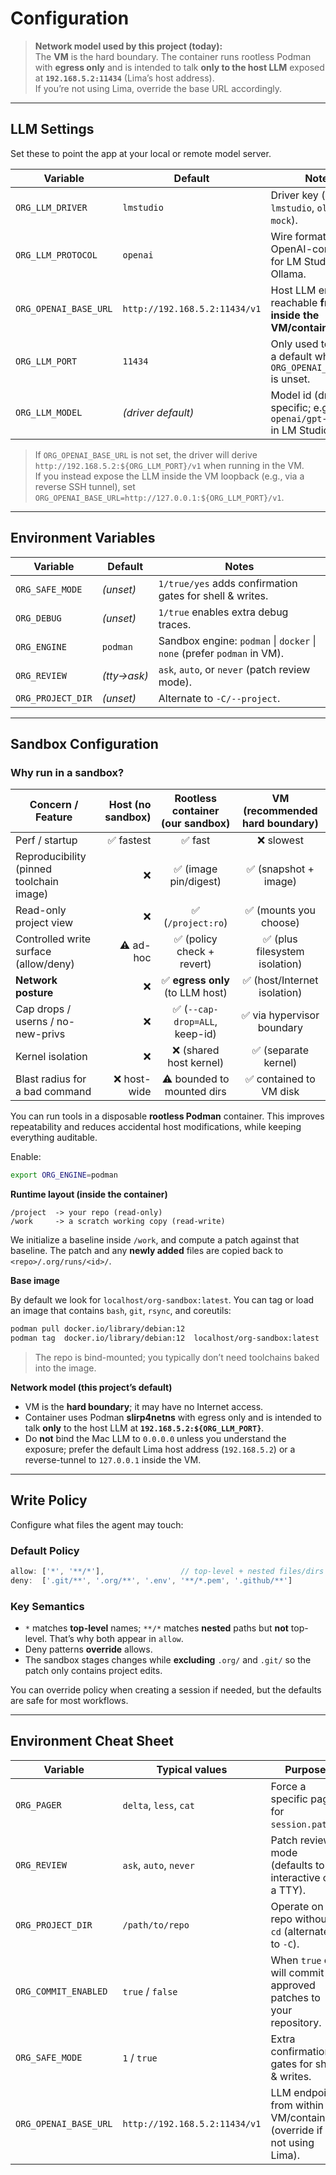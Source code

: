 
# Configuration

> **Network model used by this project (today):**  
> The **VM** is the hard boundary. The container runs rootless Podman with **egress only** and is intended to talk **only to the host LLM** exposed at **`192.168.5.2:11434`** (Lima’s host address).  
> If you’re not using Lima, override the base URL accordingly.

---

## LLM Settings

Set these to point the app at your local or remote model server.

| Variable                 | Default                              | Notes                                                                 |
| ------------------------ | ------------------------------------ | --------------------------------------------------------------------- |
| `ORG_LLM_DRIVER`         | `lmstudio`                           | Driver key (e.g., `lmstudio`, `ollama`, `mock`).                      |
| `ORG_LLM_PROTOCOL`       | `openai`                             | Wire format; OpenAI-compatible for LM Studio / Ollama.                |
| `ORG_OPENAI_BASE_URL`    | `http://192.168.5.2:11434/v1`        | Host LLM endpoint reachable **from inside the VM/container**.         |
| `ORG_LLM_PORT`           | `11434`                              | Only used to derive a default when `ORG_OPENAI_BASE_URL` is unset.    |
| `ORG_LLM_MODEL`          | *(driver default)*                   | Model id (driver-specific; e.g., `openai/gpt-oss-120b` in LM Studio). |

> If `ORG_OPENAI_BASE_URL` is not set, the driver will derive `http://192.168.5.2:${ORG_LLM_PORT}/v1` when running in the VM.  
> If you instead expose the LLM inside the VM loopback (e.g., via a reverse SSH tunnel), set `ORG_OPENAI_BASE_URL=http://127.0.0.1:${ORG_LLM_PORT}/v1`.

---

## Environment Variables

| Variable         | Default     | Notes                                                                 |
| ---------------- | ----------- | --------------------------------------------------------------------- |
| `ORG_SAFE_MODE`  | *(unset)*   | `1/true/yes` adds confirmation gates for shell & writes.              |
| `ORG_DEBUG`      | *(unset)*   | `1/true` enables extra debug traces.                                  |
| `ORG_ENGINE`     | `podman`    | Sandbox engine: `podman` \| `docker` \| `none` (prefer `podman` in VM). |
| `ORG_REVIEW`     | *(tty→ask)* | `ask`, `auto`, or `never` (patch review mode).                        |
| `ORG_PROJECT_DIR`| *(unset)*   | Alternate to `-C/--project`.                                          |

---

## Sandbox Configuration

### Why run in a sandbox?

| Concern / Feature                        | Host (no sandbox) | Rootless container (our sandbox) | VM (recommended hard boundary) |
| ---------------------------------------- | ----------------: | :-------------------------------: | :----------------------------: |
| Perf / startup                           |         ✅ fastest |               ✅ fast              |            ❌ slowest           |
| Reproducibility (pinned toolchain image) |                 ❌ |        ✅ (image pin/digest)       |      ✅ (snapshot + image)      |
| Read-only project view                   |                 ❌ |          ✅ (`/project:ro`)        |      ✅ (mounts you choose)     |
| Controlled write surface (allow/deny)    |         ⚠️ ad-hoc |     ✅ (policy check + revert)     |  ✅ (plus filesystem isolation) |
| **Network posture**                      |                 ❌ | ✅ **egress only** (to LLM host)   |   ✅ (host/Internet isolation)  |
| Cap drops / userns / no-new-privs        |                 ❌ |   ✅ (`--cap-drop=ALL`, keep-id)   |    ✅ via hypervisor boundary   |
| Kernel isolation                         |                 ❌ |      ❌ (shared host kernel)       |       ✅ (separate kernel)      |
| Blast radius for a bad command           |       ❌ host-wide |    ⚠️ bounded to mounted dirs     |     ✅ contained to VM disk     |

You can run tools in a disposable **rootless Podman** container. This improves repeatability and reduces accidental host modifications, while keeping everything auditable.

Enable:

```bash
export ORG_ENGINE=podman
````

**Runtime layout (inside the container)**

```
/project  -> your repo (read-only)
/work     -> a scratch working copy (read-write)
```

We initialize a baseline inside `/work`, and compute a patch against that baseline. The patch and any **newly added** files are copied back to `<repo>/.org/runs/<id>/`.

**Base image**

By default we look for `localhost/org-sandbox:latest`. You can tag or load an image that contains `bash`, `git`, `rsync`, and coreutils:

```bash
podman pull docker.io/library/debian:12
podman tag  docker.io/library/debian:12  localhost/org-sandbox:latest
```

> The repo is bind-mounted; you typically don’t need toolchains baked into the image.

**Network model (this project’s default)**

* VM is the **hard boundary**; it may have no Internet access.
* Container uses Podman **slirp4netns** with egress only and is intended to talk **only** to the host LLM at **`192.168.5.2:${ORG_LLM_PORT}`**.
* Do **not** bind the Mac LLM to `0.0.0.0` unless you understand the exposure; prefer the default Lima host address (`192.168.5.2`) or a reverse-tunnel to `127.0.0.1` inside the VM.

---

## Write Policy

Configure what files the agent may touch:

### Default Policy

```ts
allow: ['*', '**/*'],                 // top-level + nested files/dirs
deny:  ['.git/**', '.org/**', '.env', '**/*.pem', '.github/**']
```

### Key Semantics

* `*` matches **top-level** names; `**/*` matches **nested** paths but **not** top-level. That’s why both appear in `allow`.
* Deny patterns **override** allows.
* The sandbox stages changes while **excluding** `.org/` and `.git/` so the patch only contains project edits.

You can override policy when creating a session if needed, but the defaults are safe for most workflows.

---

## Environment Cheat Sheet

| Variable              | Typical values                | Purpose                                                             |
| --------------------- | ----------------------------- | ------------------------------------------------------------------- |
| `ORG_PAGER`           | `delta`, `less`, `cat`        | Force a specific pager for `session.patch`.                         |
| `ORG_REVIEW`          | `ask`, `auto`, `never`        | Patch review mode (defaults to interactive on a TTY).               |
| `ORG_PROJECT_DIR`     | `/path/to/repo`               | Operate on a repo without `cd` (alternate to `-C`).                 |
| `ORG_COMMIT_ENABLED`  | `true` / `false`              | When `true` org will commit approved patches to your repository.    |
| `ORG_SAFE_MODE`       | `1` / `true`                  | Extra confirmation gates for shell & writes.                        |
| `ORG_OPENAI_BASE_URL` | `http://192.168.5.2:11434/v1` | LLM endpoint from within VM/container (override if not using Lima). |


